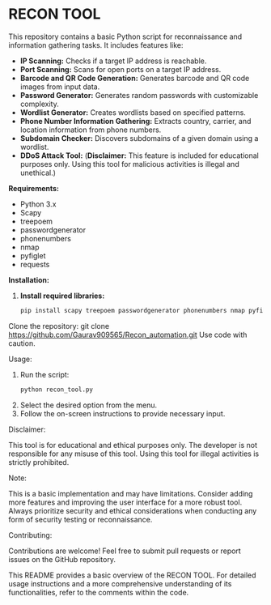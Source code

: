 # RECON TOOL

This repository contains a basic Python script for reconnaissance and information gathering tasks. It includes features like:

* **IP Scanning:** Checks if a target IP address is reachable.
* **Port Scanning:** Scans for open ports on a target IP address.
* **Barcode and QR Code Generation:** Generates barcode and QR code images from input data.
* **Password Generator:** Generates random passwords with customizable complexity.
* **Wordlist Generator:** Creates wordlists based on specified patterns.
* **Phone Number Information Gathering:** Extracts country, carrier, and location information from phone numbers.
* **Subdomain Checker:** Discovers subdomains of a given domain using a wordlist.
* **DDoS Attack Tool:** (**Disclaimer:** This feature is included for educational purposes only. Using this tool for malicious activities is illegal and unethical.)

**Requirements:**

* Python 3.x
* Scapy
* treepoem
* passwordgenerator
* phonenumbers
* nmap
* pyfiglet
* requests

**Installation:**

1. **Install required libraries:**
   ```bash
   pip install scapy treepoem passwordgenerator phonenumbers nmap pyfiglet requests
Clone the repository:
   git clone https://github.com/Gaurav909565/Recon_automation.git
Use code with caution.

Usage:

  1. Run the script:
     ```Bash
     python recon_tool.py
  2. Select the desired option from the menu.
  3. Follow the on-screen instructions to provide necessary input.


Disclaimer:

  This tool is for educational and ethical purposes only.
  The developer is not responsible for any misuse of this tool.
  Using this tool for illegal activities is strictly prohibited.


Note:

  This is a basic implementation and may have limitations.
  Consider adding more features and improving the user interface for a more robust tool.
  Always prioritize security and ethical considerations when conducting any form of security testing or reconnaissance.


Contributing:

Contributions are welcome! Feel free to submit pull requests or report issues on the GitHub repository.

This README provides a basic overview of the RECON TOOL. For detailed usage instructions and a more comprehensive understanding of its functionalities, refer to the comments within the code.
